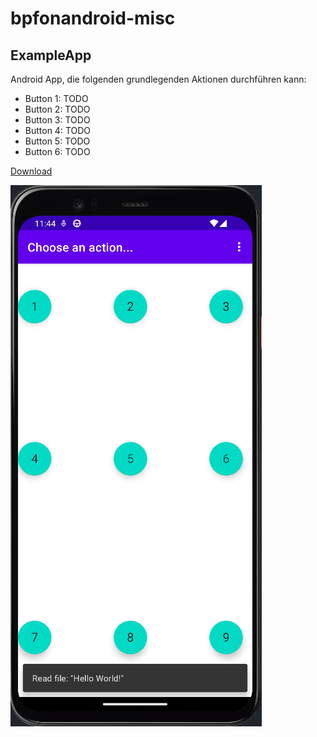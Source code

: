 # bpfonandroid-misc

## ExampleApp

Android App, die folgenden grundlegenden Aktionen durchführen kann:

* Button 1: TODO
* Button 2: TODO
* Button 3: TODO
* Button 4: TODO
* Button 5: TODO
* Button 6: TODO

[Download](https://github.com/ceddie/bpfonandroid-misc/raw/main/exampleapp-release.apk)

![ExampleApp](https://github.com/ceddie/bpfonandroid-misc/blob/main/ExampleApp.png)
